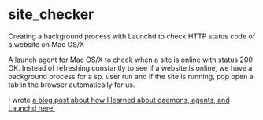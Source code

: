# site_checker
Creating a background process with Launchd to check HTTP status code of a website on Mac OS/X

A launch agent for Mac OS/X to check when a site is online with status 200 OK. Instead of refreshing constantly to see if a website is online, we have a background process for a sp. user run and if the site is running, pop open a tab in the browser automatically for us.

I wrote [a blog post about how I learned about daemons, agents, and Launchd here.](http://alexislaporte.com/blog//2016/05/31/launchd-for-fun-and-orchids.html)